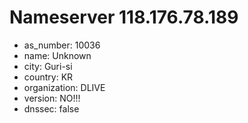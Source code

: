 # Nameserver 118.176.78.189

* as_number: 10036
* name: Unknown
* city: Guri-si
* country: KR
* organization: DLIVE
* version: NO!!!
* dnssec: false
